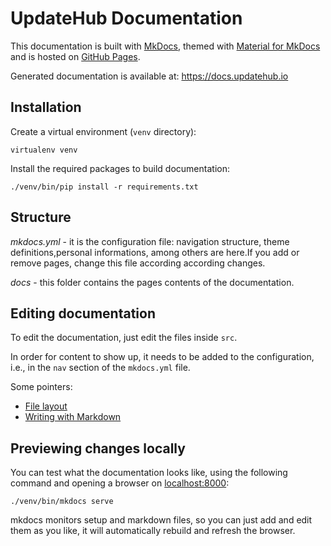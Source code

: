 # UpdateHub Documentation

This documentation is built with [MkDocs](http://www.mkdocs.org),
themed with [Material for MkDocs](https://squidfunk.github.io/mkdocs-material)
and is hosted on [GitHub Pages](https://pages.github.com).

Generated documentation is available at: https://docs.updatehub.io

## Installation

Create a virtual environment (`venv` directory):

```
virtualenv venv
```

Install the required packages to build documentation:

```
./venv/bin/pip install -r requirements.txt
```

## Structure

*mkdocs.yml* - it is the configuration file: navigation structure, theme
definitions,personal informations, among others are here.If you add or
remove pages, change this file according according changes.

*docs* - this folder contains the pages contents of the documentation.

## Editing documentation

To edit the documentation, just edit the files inside `src`.

In order for content to show up, it needs to be added to the configuration,
i.e., in the `nav` section of the `mkdocs.yml` file.

Some pointers:

* [File layout](https://www.mkdocs.org/user-guide/writing-your-docs/#file-layout)
* [Writing with Markdown](https://www.mkdocs.org/user-guide/writing-your-docs/#writing-with-markdown)

## Previewing changes locally

You can test what the documentation looks like, using the following command
and opening a browser on [localhost:8000](http://127.0.0.1:8000):

```
./venv/bin/mkdocs serve
```

mkdocs monitors setup and markdown files, so you can just add and edit
them as you like, it will automatically rebuild and refresh the browser.
